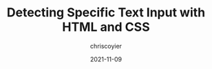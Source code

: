 ---
author: chriscoyier
date: 2021-11-09
hidden: true
publisher: css
tags:
  - html
  - css
target_url: https://css-tricks.com/detecting-specific-text-input-with-html-and-css/
title: Detecting Specific Text Input with HTML and CSS
---